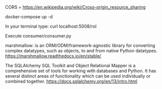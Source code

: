CORS = https://en.wikipedia.org/wiki/Cross-origin_resource_sharing

docker-compose up -d

In your terminal type:
curl localhost:5008/rol

Execute consumer/consumer.py


marshmallow: is an ORM/ODM/framework-agnostic library for converting complex datatypes, such as objects, to and from native Python datatypes. https://marshmallow.readthedocs.io/en/stable/

The SQLAlchemy SQL Toolkit and Object Relational Mapper is a comprehensive set of tools for working with databases and Python. It has several distinct areas of functionality which can be used individually or combined together. https://docs.sqlalchemy.org/en/13/intro.html